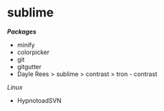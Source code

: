 # sublime   
    
***Packages***    
- minify
- colorpicker
- git
- gitgutter
- Dayle Rees > sublime > contrast > tron - contrast

*Linux*
- HypnotoadSVN
